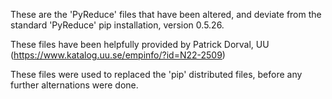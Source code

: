 These are the 'PyReduce' files that have been altered, and deviate from the standard 'PyReduce' pip installation, version 0.5.26.

These files have been helpfully provided by Patrick Dorval, UU (https://www.katalog.uu.se/empinfo/?id=N22-2509)

These files were used to replaced the 'pip' distributed files, before any further alternations were done.
